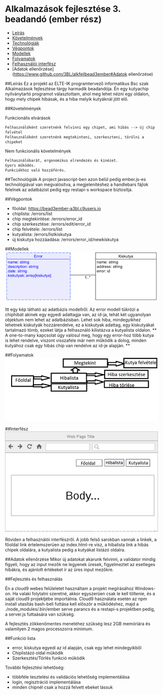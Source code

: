 # Alkalmazások fejlesztése 3. beadandó (ember rész)
- [Leírás](https://www.github.com/3BL/alkfejlbead3ember#leírás)
- [Követelmények](https://www.github.com/3BL/alkfejlbead3ember#követelmények)
- [Technológiák](https://www.github.com/3BL/alkfejlbead3ember#technológiák)
- [Végpontok](https://www.github.com/3BL/alkfejlbead3ember#végpontok)
- [Modellek](https://www.github.com/3BL/alkfejlbead3ember#modellek)
- [Folyamatok](https://www.github.com/3BL/alkfejlbead3ember#folyamatok)
- [Felhasználói interfész](https://www.github.com/3BL/alkfejlbead3ember#interfész)
- [Adatok ellenőrzése](https://www.github.com/3BL/alkfejlbead3ember#Adatok ellenőrzése)


##Leírás
Ez a projekt az ELTE-IK programtervező informatikus Bsc szak Alkalmazások fejlesztése tárgy harmadik
beadandója. Én egy kutyachip nyilványtartó programot választottam, ahol meg lehet nézni egy oldalon, 
hogy mely chipek hibásak, és a hiba melyik kutyáknál jött elő.


##Követelmények

Funkcionális elvárások

    Felhasználóként szeretnénk felvinni egy chipet, ami hibás --> új chip felvétel
    Felhasználóként szeretnénk megtekinteni, szerkeszteni, törölni a chipeket

Nem funkcionális követelmények

    Felhasználóbarát, ergonomikus elrendezés és kinézet.
    Gyors működés.
    Funkciókhoz való hozzáférés.


##Technológiák
A project javascript-ben azon belül pedig ember.js-es technológiával van megvalósítva, a megjelenítéshez
a handlebars fájlok felelnek az adatbázist pedig egy restapi-s workspace biztosítja.
 

##Végpontok

 * főoldal: https://bead3ember-a3bl.c9users.io
 * chiplista: /errors/list
 * chip megtekintése: /errors/error_id
 * chip szerkesztése: /errors/edit/error_id
 * chip felvétele: /errors/list
 * kutyalista: /errors/listkiskutya
 * új kiskutya hozzáadása: /errors/error_id/newkiskutya


##Modellek
![Adatbázis modell](https://github.com/3BL/alkfejlbead3ember/blob/master/documentation/bead3relation.png)

Itt egy kép látható az adatbázis modellről. Az error modell tükrözi a chiphibát akinek egy egyedi adattagja van,
az id-ja, tehát két ugyanolyan objektum nem lehet az adatbázisban. Lehet sok hiba, mindegyikhez lehetnek
kiskutyák hozzárendelve, ez a kiskutyak adattag, egy kiskutyákat tartalmazó tömb, ezeket látja a felhasználó kilistázva a
kutyalista oldalon. ** A one-to-many kapcsolat úgy valósul meg, hogy egy error-hoz több kutya is lehet rendelve, viszont visszafele már nem működik a dolog, minden kutyához csak egy hibás chip van rendelve az id-je alapján. **

##Folyamatok
![Adatbázis modell](https://github.com/3BL/alkfejlbead3ember/blob/master/documentation/bead3folyamat.png)


##Interfész
![Adatbázis modell](https://github.com/3BL/alkfejlbead3ember/blob/master/documentation/webdesign.png)

Röviden a felhasználói interfészről. A jobb felső sarokban vannak a linkek, a főoldal link értelemszerüen az index.html-re visz,
a hibalista link a hibás chipek oldalára, a kutyalista pedig a kutyákat listázó oldalra.


##Adatok ellenőrzése
Mikor új adatokat akarunk felvinni, a validator mindig figyeli, hogy az input mezők ne legyenek üresek, figyelmeztet az esetleges
hibákra, és ajánlott értékeket ír az üres input mezőkre.

##Fejlesztés és felhasználás


Én a cloud9 webes felüleletet használtam a projekt megírásához Windows-on. Ha valaki folytatni szeretné,
akkor egyszerüen csak le kell töltenie, és a saját cloud9 projektjébe importálnia. Cloud9 használata esetén az npm install utasítás bash-beli futtása kell először a működéshez, majd a ./node_modules/.bin/ember serve parancs és a restapi-s projektben pedig, a server.js futtaására van szükség.

A fejlesztés zökkenőmentes menetéhez szükség lesz 2GB memóriára és valamilyen 2 magos processzorra minimum.


##Funkció lista 


- error, kiskutya egyedi az id alapján, csak egy lehet mindegyikből
- Chiplistázó oldal müködik
- Szerkesztés/Törlés funkció müködik

További fejlesztési lehetőség:
- többféle tesztelési és validációs lehetőség implementálása
- login, regisztráció implementálása
- minden chipnél csak a hozzá felvett ebeket lássuk
